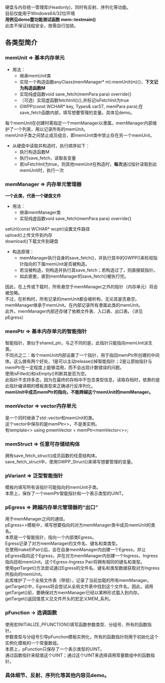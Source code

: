 硬盘与内存统一管理库(Headonly)，同时有反射、序列化等功能。  
目前仅能用于Windows64/32位环境  
**用例见demo暨功能测试函数 mem::testmain()**  
此库不保证线程安全，按需自行加锁。  
## 各类型简介  
### memUnit => 基本内存单元  
- 用法：  
    - 继承memUnit类  
    - 实现一个构造函数anyClass(memManager* m):memUnit(m){}，**下文记为构造函数M**   
    - 实现纯虚函数void save_fetch(memPara para) override{}  
    - （可选）实现虚函数fetchInit(){},并标记isFetchInit为true  
    - GWPP(const WCHAR* key, Types& varST, memPara para);在save_fetch函数内部，填写想要管理的变量。具体见demo。

每个memUnit在创建时需指定一个memManager以隶属。memManager内部维护了一个列表，用以记录所有的memUnit。  
memUnit子类之间禁止成员组合，即memUnit类中禁止存在另一个memUnit。  
- 从硬盘中读取并构造时，执行顺序如下：  
    - 执行构造函数M  
    - 执行save_fetch，读取各变量  
    - 若isFetchInit为true，则其他memUnit在构造时，**每次**通过指针读取到此memUnit时，执行一次

### memManager => 内存单元管理器  
**一个此类，代表一个硬盘文件**  
- 用法：  
    - 继承memManager类  
    - 实现纯虚函数void save_fetch(memPara para) override{}

setUrl(const WCHAR* wcptr)设置文件路径  
upload()上传文件到内存  
download()下载文件到硬盘  
- 构造原理：
    - memManager执行自身的save_fetch()，并执行其中的GWPP()来检视指针指向的下属memUnit是否被构造。  
    - 若没被构造，则构造并执行其save_fetch；若构造过了，则直接赋指针。  
    - 如此嵌套，直到memManager的save_fetch()被执行完。  

因此，在上传或下载时，所有悬空于memManager之外的指针（内存单元）将会被忽略。  
不过，在析构时，所有记录的memUnit都会被析构，无论其是否悬空。  
memManager继承于memUnit。在内部记录所有隶属此类的memUnit。  
此外，memManager内部还存储了依赖文件表、入口表、出口表。（详见pEgress）  
### memPtr => 基本内存单元的智能指针  
智能指针，类似于shared_ptr。与之不同的是，此指针只能指向memUnit派生类。  
不同点之二：每个memUnit内部设置了一个指针，用于指回memPtr所创建的中间体。这么做有两个好处，1是可以主动release()掉智能指针；2是让原始指针与memPtr在一定程度上能够混用，而不会出现计数错误的问题。  
使用isFilled()和isEmpty()判断其是否为空。  
此指针不支持多态，因为在最终的存档中不包含类型信息，读取存档时，依靠的是此指针编译期的模板类型来正确进行反序列化。  
**memUnit中成员memPtr的指向，不能跨越这个memUnit的memManager。**  
### memVector => vector内存单元  
是一个同时继承了std::vector和memUnit的类。  
这个vector中保存的是memPtr<>，不是类实例。  
有template<> using pmemVector = memPtr<memVector<>>;  
### memStruct => 任意可存储结构体  
拥有save_fetch_struct()成员函数的任意结构体。  
save_fetch_struct中，使用GWPP_Struct()来填写想要管理的变量。  
### pVariant => 泛型智能指针  
模板内填写所有该指针可能指向的memUnit子类。  
本质上，保存了一个memPtr智能指针和一个表示类型的UINT。  
### pEgress => 跨越内存单元管理器的“出口”  
用于memManager之间的通信。  
pEgress<>模板中，填写想要指向的对方memManager类中成员memUnit的类名。  
本质是一个智能指针，指向一个内部类Egress。  
Egress记录了对方memManager的文件名、键名和类类型。  
在使用makeEIPair()后，会在自身memManager内创建一个Egress，并让pEgress指向这个Egress，并在对方memManager内创建一个Ingress，Ingress指向目标memUnit。这个Egress-Ingress Pair将拥有相同的键名和类型。  
使用getTarget()方法尝试通过Egress的文件名、键名和类型数据获取对方Ingress所指向的memUnit。  
此库维护了一个全局文件表（带锁），记录了当前加载的所有memManager。getTarget()中，Egress将会尝试从全局文件表中找到这个文件名。因此，调用getTarget()前，要确保对方memManager已经以某种形式载入到内存。    
getTarget()返回值意义见文件开头的宏定义MEM_系列。  
### pFunction -> 选调函数  
使用宏INITIALIZE_PFUNCTION()填写函数参数类型、分组号、所有的函数指针。   
参数类型与分组号引导pFunction模板实例化，所有的函数指针则用于初始化这个实例化模板的一个常量数组。  
本质上，pFunction只保存了一个表示类型的UINT。  
通过函数指针来赋值这个UINT；通过这个UINT来选择调用常量数组中的函数指针。  
### 具体细节、反射、序列化等其他内容见demo。  
